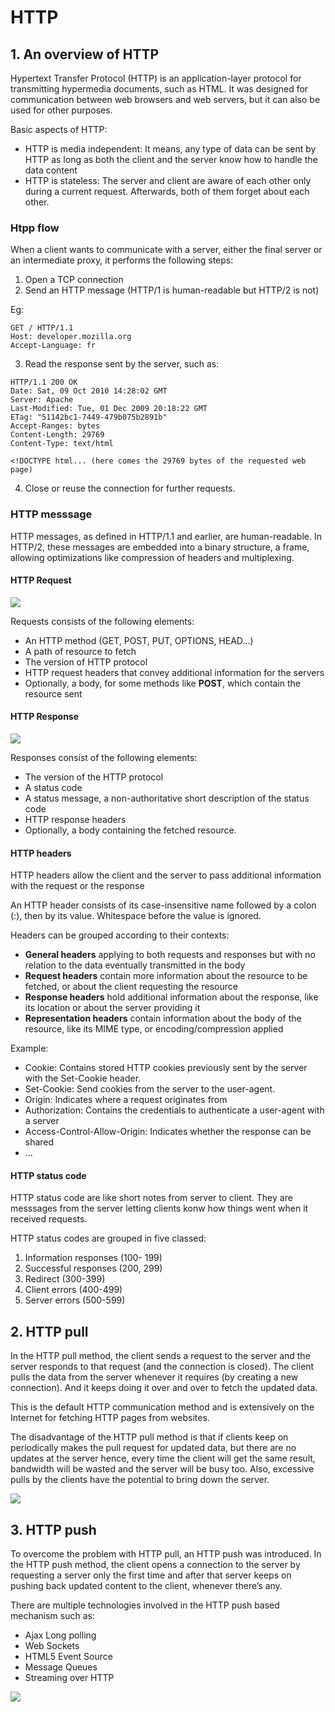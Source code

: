 # HTTP

## 1. An overview of HTTP

Hypertext Transfer Protocol (HTTP) is an application-layer protocol for transmitting hypermedia documents, such as HTML. It was designed for communication between web browsers and web servers, but it can also be used for other purposes.

Basic aspects of HTTP:

- HTTP is media independent: It means, any type of data can be sent by HTTP as long as both the client and the server know how to handle the data content
- HTTP is stateless: The server and client are aware of each other only during a current request. Afterwards, both of them forget about each other.

### Htpp flow

When a client wants to communicate with a server, either the final server or an intermediate proxy, it performs the following steps:

1. Open a TCP connection
2. Send an HTTP message (HTTP/1 is human-readable but HTTP/2 is not)

Eg:

```
GET / HTTP/1.1
Host: developer.mozilla.org
Accept-Language: fr
```

3. Read the response sent by the server, such as:

```
HTTP/1.1 200 OK
Date: Sat, 09 Oct 2010 14:28:02 GMT
Server: Apache
Last-Modified: Tue, 01 Dec 2009 20:18:22 GMT
ETag: "51142bc1-7449-479b075b2891b"
Accept-Ranges: bytes
Content-Length: 29769
Content-Type: text/html

<!DOCTYPE html... (here comes the 29769 bytes of the requested web page)
```

4. Close or reuse the connection for further requests.

### HTTP messsage

HTTP messages, as defined in HTTP/1.1 and earlier, are human-readable. In HTTP/2, these messages are embedded into a binary structure, a frame, allowing optimizations like compression of headers and multiplexing.

#### HTTP Request

![](../assets/images/web-architecture/http_request.png)

Requests consists of the following elements:

- An HTTP method (GET, POST, PUT, OPTIONS, HEAD...)
- A path of resource to fetch
- The version of HTTP protocol
- HTTP request headers that convey additional information for the servers
- Optionally, a body, for some methods like **POST**, which contain the resource sent

#### HTTP Response

![](../assets/images/web-architecture/http_response.png)

Responses consist of the following elements:

- The version of the HTTP protocol
- A status code
- A status message, a non-authoritative short description of the status code
- HTTP response headers
- Optionally, a body containing the fetched resource.

#### HTTP headers

HTTP headers allow the client and the server to pass additional information with the request or the response

An HTTP header consists of its case-insensitive name followed by a colon (:), then by its value. Whitespace before the value is ignored.

Headers can be grouped according to their contexts:

- **General headers** applying to both requests and responses but with no relation to the data eventually transmitted in the body
- **Request headers** contain more information about the resource to be fetched, or about the client requesting the resource
- **Response headers** hold additional information about the response, like its location or about the server providing it
- **Representation headers** contain information about the body of the resource, like its MIME type, or encoding/compression applied

Example:

- Cookie: Contains stored HTTP cookies previously sent by the server with the Set-Cookie header.
- Set-Cookie: Send cookies from the server to the user-agent.
- Origin: Indicates where a request originates from
- Authorization: Contains the credentials to authenticate a user-agent with a server
- Access-Control-Allow-Origin: Indicates whether the response can be shared
- ...

#### HTTP status code

HTTP status code are like short notes from server to client. They are messsages from the server letting clients konw how things went when it received requests.

HTTP status codes are grouped in five classed:

1. Information responses (100- 199)
2. Successful responses (200, 299)
3. Redirect (300-399)
4. Client errors (400-499)
5. Server errors (500-599)

## 2. HTTP pull

In the HTTP pull method, the client sends a request to the server and the server responds to that request (and the connection is closed). The client pulls the data from the server whenever it requires (by creating a new connection). And it keeps doing it over and over to fetch the updated data.

This is the default HTTP communication method and is extensively on the Internet for fetching HTTP pages from websites.

The disadvantage of the HTTP pull method is that if clients keep on periodically makes the pull request for updated data, but there are no updates at the server hence, every time the client will get the same result, bandwidth will be wasted and the server will be busy too.
Also, excessive pulls by the clients have the potential to bring down the server.

![](../assets/images/web-architecture/http_pull.png)

## 3. HTTP push

To overcome the problem with HTTP pull, an HTTP push was introduced. In the HTTP push method, the client opens a connection to the server by requesting a server only the first time and after that server keeps on pushing back updated content to the client, whenever there’s any.

There are multiple technologies involved in the HTTP push based mechanism such as:

- Ajax Long polling
- Web Sockets
- HTML5 Event Source
- Message Queues
- Streaming over HTTP

![](../assets/images/web-architecture/http_push.png)
